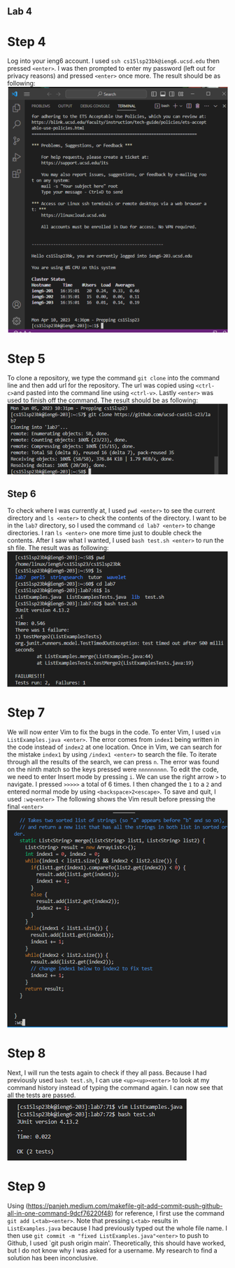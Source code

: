 ## Lab 4

# Step 4
Log into your ieng6 account. I used `ssh cs15lsp23bk@ieng6.ucsd.edu` then pressed `<enter>`. I was then prompted to enter my password (left out for privacy reasons) and pressed `<enter>` once more. The result should be as following: 
![Image](login.png) 

# Step 5
To clone a repository, we type the command `git clone` into the command line and then add url for the repository. The url was copied using `<ctrl-c>`and pasted into the command line using `<ctrl-v>`. Lastly `<enter>` was used to finish off the command. 
The result should be as following:
![Image](clone.png)

## Step 6
To check where I was currently at, I used `pwd <enter>` to see the current directory and `ls <enter>` to check the contents of the directory. I want to be in the `lab7` directory, so I used the command `cd lab7 <enter>` to change directories. I ran `ls <enter>` one more time just to double check the contents. After I saw what I wanted, I used `bash test.sh <enter>` to run the sh file. The result was as following:
![Image](bash.png)

# Step 7
We will now enter Vim to fix the bugs in the code. To enter Vim, I used `vim ListExamples.java <enter>`. The error comes from `index1` being written in the code instead of `index2` at one location. Once in Vim, we can search for the mistake `index1` by using `/index1 <enter>` to search the file. To iterate through all the results of the search, we can press `n`. The error was found on the ninth match so the keys pressed were `nnnnnnnnn`. To edit the code, we need to enter Insert mode by pressing `i`. We can use the right arrow `>` to navigate. I pressed `>>>>>` a total of 6 times. I then changed the `1` to a `2` and entered normal mode by using `<backspace>2<escape>`. To save and quit, I used `:wq<enter>`
The following shows the Vim result before pressing the final `<enter>` 
![Image](i2.png)

# Step 8
Next, I will run the tests again to check if they all pass. Because I had previously used `bash test.sh`, I can use `<up><up><enter>` to look at my command history instead of typing the command again. I can now see that all the tests are passed.
![Image](pass.png)

# Step 9
Using (https://panjeh.medium.com/makefile-git-add-commit-push-github-all-in-one-command-9dcf76220f48) for reference, I first use the command `git add L<tab><enter>`. Note that pressing `L<tab>` results in `ListExamples.java` because I had previously typed out the whole file name. I then use `git commit -m "fixed ListExamples.java"<enter>` to push to Github, I used `git push origin main'. Theoretically, this should have worked, but I do not know why I was asked for a username. My research to find a solution has been inconclusive.


